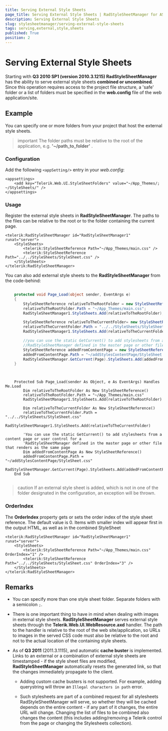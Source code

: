 ```yaml
---
title: Serving External Style Sheets
page_title: Serving External Style Sheets | RadStyleSheetManager for ASP.NET AJAX Documentation
description: Serving External Style Sheets
slug: stylesheetmanager/serving-external-style-sheets
tags: serving,external,style,sheets
published: True
position: 2
---
```


# Serving External Style Sheets



Starting with **Q3 2010 SP1 (version 2010.3.1215) RadStyleSheetManager** has the ability to serve external style sheets **combined or uncombined**. Since this operation requires access to the project file structure, a 'safe' folder or a list of folders must be specified in the **web.config** file of the web application/site.

## Example

You can specify one or more folders from your project that host the external style sheets.

>important The folder paths must be relative to the root of the application, e.g. **'~/path_to_folder'** .
>


### Configuration

Add the following `<appSetting/>` entry in your *web.config*:

````ASPNET
<appsettings>   
    <add key="Telerik.Web.UI.StyleSheetFolders" value="~/App_Themes/; ~/StyleSheets/" />
</appsettings>
````



### Usage

Register the external style sheets in **RadStyleSheetManager**. The paths to the files can be relative to the root or to the folder containing the current page.

````ASPNET
<telerik:RadStyleSheetManager id="RadStyleSheetManager1" runat="server">
    <StyleSheets>
        <telerik:StyleSheetReference Path="~/App_Themes/main.css" />
        <telerik:StyleSheetReference Path="../../StyleSheets/StyleSheet.css" />
    </StyleSheets>
</telerik:RadStyleSheetManager>
````


You can also add external style sheets to the **RadStyleSheetManager** from the code-behind:

````C#
		
	protected void Page_Load(object sender, EventArgs e)
	{
		StyleSheetReference relativeToTheRootFolder = new StyleSheetReference();
        relativeToTheRootFolder.Path = "~/App_Themes/main.css";
        RadStyleSheetManager1.StyleSheets.Add(relativeToTheRootFolder);

        StyleSheetReference relativeToTheCurrentFolder= new StyleSheetReference();
        relativeToTheCurrentFolder.Path = "../../StyleSheets/StyleSheet.css";
        RadStyleSheetManager1.StyleSheets.Add(relativeToTheCurrentFolder);

        //you can use the static GetCurrent() to add stylesheets from a content page or user control for a 
        //RadStyleSheetManager defined in the master page or other file that renders as the same page
        StyleSheetReference addedFromContentPage = new StyleSheetReference();
        addedFromContentPage.Path = "~/addStylesContentPage/StyleSheet.css";
        RadStyleSheetManager.GetCurrent(Page).StyleSheets.Add(addedFromContentPage);
	}
		
````
````VB
			
	Protected Sub Page_Load(sender As Object, e As EventArgs) Handles Me.Load
		Dim relativeToTheRootFolder As New StyleSheetReference()
        relativeToTheRootFolder.Path = "~/App_Themes/main.css"
        RadStyleSheetManager1.StyleSheets.Add(relativeToTheRootFolder)

        Dim relativeToTheCurrentFolder As New StyleSheetReference()
        relativeToTheCurrentFolder.Path = "../../StyleSheets/StyleSheet.css"
        RadStyleSheetManager1.StyleSheets.Add(relativeToTheCurrentFolder)

        'You can use the static GetCurrent() to add stylesheets from a content page or user control for a 
        'RadStyleSheetManager defined in the master page or other file that renders as the same page
        Dim addedFromContentPage As New StyleSheetReference()
        addedFromContentPage.Path = "~/addStylesContentPage/StyleSheet.css"
        RadStyleSheetManager.GetCurrent(Page).StyleSheets.Add(addedFromContentPage)
	End Sub
		
````


>caution If an external style sheet is added, which is not in one of the folder designated in the configuration, an exception will be thrown.
>


### OrderIndex

The **OrderIndex** property gets or sets the order index of the style sheet reference. The default value is 0. Items with smaller index will appear first in the output HTML, as well as in the combined StyleSheet

````ASP.NET
<telerik:RadStyleSheetManager id="RadStyleSheetManager1" runat="server">
    <StyleSheets>
        <telerik:StyleSheetReference Path="~/App_Themes/main.css" OrderIndex="1" />
        <telerik:StyleSheetReference Path="../../StyleSheets/StyleSheet.css" OrderIndex="3" />
    </StyleSheets>
</telerik:RadStyleSheetManager>
````


## Remarks

* You can specify more than one style sheet folder. Separate folders with a semicolon `;`.

* There is one important thing to have in mind when dealing with images in external style sheets. **RadStyleSheetManager** serves external style sheets through the **Telerik.Web.UI.WebResource.axd** handler. The path to the handler is relative to the root of the web site/application, so URLs to images in the served CSS code must also be relative to the root and not to the actual location of the containing style sheets.

* As of **Q3 2011** (2011.3.1115), and automatic **cache buster** is implemented. Links to an external or a combination of external style sheets are timestamped - if the style sheet files are modified, **RadStyleSheetManager** automatically resets the generated link, so that the changes immediately propagate to the client.

    * Adding custom cache busters is not supported. For example, adding querystring will throw an `Illegal characters in path` error.
    
    * Such stylesheets are part of a combined request for all stylesheets RadStyleSheetManager will serve, so whether they will be cached depends on the entire content - if any part of it changes, the entire URL will change. Changing the list of files to be combined also changes the content (this includes adding/removing a Telerik control from the page or changing the Stylesheets collection).

